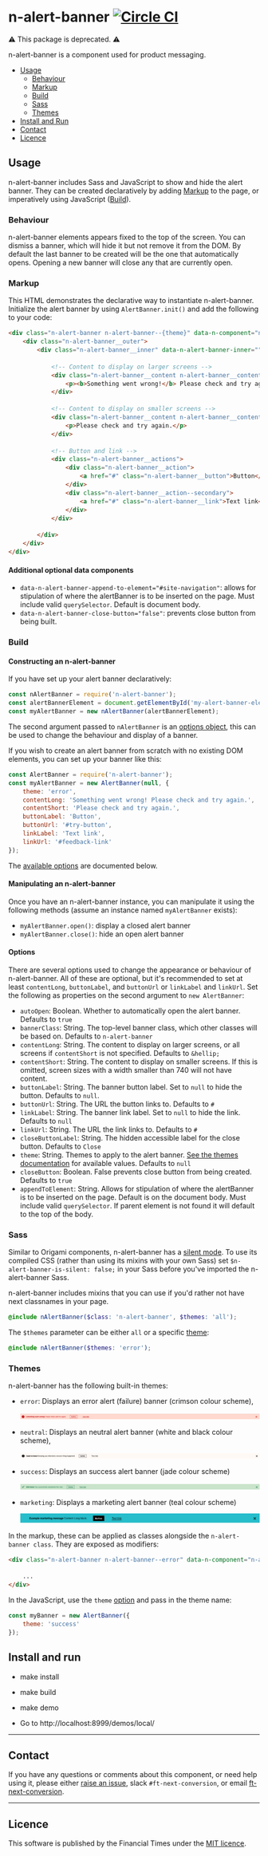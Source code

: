 # n-alert-banner [![Circle CI](https://circleci.com/gh/Financial-Times/n-alert-banner/tree/master.svg?style=svg)](https://circleci.com/gh/Financial-Times/n-alert-banner/tree/master)

⚠️ This package is deprecated. ⚠️

n-alert-banner is a component used for product messaging.

- [Usage](#usage)
  - [Behaviour](#behaviour)
  - [Markup](#markup)
  - [Build](#build)
  - [Sass](#sass)
  - [Themes](#themes)
- [Install and Run](#install-and-run)
- [Contact](#contact)
- [Licence](#licence)


## Usage

n-alert-banner includes Sass and JavaScript to show and hide the alert banner. They can be created declaratively by adding [Markup](#markup) to the page, or imperatively using JavaScript ([Build](#build)).

### Behaviour

n-alert-banner elements appears fixed to the top of the screen. You can dismiss a banner, which will hide it but not remove it from the DOM. By default the last banner to be created will be the one that automatically opens. Opening a new banner will close any that are currently open.

### Markup

This HTML demonstrates the declarative way to instantiate n-alert-banner. Initialize the alert banner by using `AlertBanner.init()` and add the following to your code:

```html
<div class="n-alert-banner n-alert-banner--{theme}" data-n-component="n-alert-banner">
    <div class="n-alert-banner__outer">
        <div class="n-alert-banner__inner" data-n-alert-banner-inner="">

            <!-- Content to display on larger screens -->
            <div class="n-alert-banner__content n-alert-banner__content--long">
                <p><b>Something went wrong!</b> Please check and try again.</p>
            </div>

            <!-- Content to display on smaller screens -->
            <div class="n-alert-banner__content n-alert-banner__content--short">
                <p>Please check and try again.</p>
            </div>

            <!-- Button and link -->
            <div class="n-alert-banner__actions">
                <div class="n-alert-banner__action">
                    <a href="#" class="n-alert-banner__button">Button</a>
                </div>
                <div class="n-alert-banner__action--secondary">
                    <a href="#" class="n-alert-banner__link">Text link</a>
                </div>
            </div>

        </div>
    </div>
</div>
```
#### Additional optional data components

  - `data-n-alert-banner-append-to-element="#site-navigation"`: allows for stipulation of where the alertBanner is to be inserted on the page. Must include valid `querySelector`. Default is document body.
  - `data-n-alert-banner-close-button="false"`: prevents close button from being built.

### Build

#### Constructing an n-alert-banner

If you have set up your alert banner declaratively:

```js
const nAlertBanner = require('n-alert-banner');
const alertBannerElement = document.getElementById('my-alert-banner-element');
const myAlertBanner = new nAlertBanner(alertBannerElement);
```

The second argument passed to `nAlertBanner` is an [options object](#options), this can be used to change the behaviour and display of a banner.

If you wish to create an alert banner from scratch with no existing DOM elements, you can set up your banner like this:

```js
const AlertBanner = require('n-alert-banner');
const myAlertBanner = new AlertBanner(null, {
    theme: 'error',
    contentLong: 'Something went wrong! Please check and try again.',
    contentShort: 'Please check and try again.',
    buttonLabel: 'Button',
    buttonUrl: '#try-button',
    linkLabel: 'Text link',
    linkUrl: '#feedback-link'
});
```
The [available options](#options) are documented below.

#### Manipulating an n-alert-banner

Once you have an n-alert-banner instance, you can manipulate it using the following methods (assume an instance named `myAlertBanner` exists):

  - `myAlertBanner.open()`: display a closed alert banner
  - `myAlertBanner.close()`: hide an open alert banner

#### Options

There are several options used to change the appearance or behaviour of n-alert-banner. All of these are optional, but it's recommended to set at least `contentLong`, `buttonLabel`, and `buttonUrl` or `linkLabel` and `linkUrl`. Set the following as properties on the second argument to `new AlertBanner`:

  - `autoOpen`: Boolean. Whether to automatically open the alert banner. Defaults to `true`
  - `bannerClass`: String. The top-level banner class, which other classes will be based on. Defaults to `n-alert-banner`
  - `contentLong`: String. The content to display on larger screens, or all screens if `contentShort` is not specified. Defaults to `&hellip;`
  - `contentShort`: String. The content to display on smaller screens. If this is omitted, screen sizes with a width smaller than 740 will not have content.
  - `buttonLabel`: String. The banner button label. Set to `null` to hide the button. Defaults to `null`.
  - `buttonUrl`: String. The URL the button links to. Defaults to `#`
  - `linkLabel`: String. The banner link label. Set to `null` to hide the link. Defaults to `null`
  - `linkUrl`: String. The URL the link links to. Defaults to `#`
  - `closeButtonLabel`: String. The hidden accessible label for the close button. Defaults to `Close`
  - `theme`: String. Themes to apply to the alert banner. [See the themes documentation](#themes) for available values. Defaults to `null`
  - `closeButton`: Boolean. False prevents close button from being created. Defaults to `true`
  - `appendToElement`: String. Allows for stipulation of where the alertBanner is to be inserted on the page. Default is on the document body. Must include valid `querySelector`. If parent element is not found it will default to the top of the body.

### Sass

Similar to Origami components, n-alert-banner has a [silent mode](http://origami.ft.com/docs/syntax/scss/#silent-styles). To use its compiled CSS (rather than using its mixins with your own Sass) set `$n-alert-banner-is-silent: false;` in your Sass before you've imported the n-alert-banner Sass.

n-alert-banner includes mixins that you can use if you'd rather not have next classnames in your page.

```scss
@include nAlertBanner($class: 'n-alert-banner', $themes: 'all');
```

The `$themes` parameter can be either `all` or a specific [theme](#themes):

```scss
@include nAlertBanner($themes: 'error');
```

### Themes

n-alert-banner has the following built-in themes:

  - `error`: Displays an error alert (failure) banner (crimson colour scheme),

	![Error alert banner example](docs/error-alert-banner.png?raw=true "Error")

  - `neutral`: Displays an neutral alert banner (white and black colour scheme),

	![Neutral alert banner example](docs/neutral-alert-banner.png?raw=true "Neutral")

  - `success`: Displays an success alert banner (jade colour scheme)

	![Success alert banner example](docs/success-alert-banner.png?raw=true "Success")

  - `marketing`: Displays a marketing alert banner (teal colour scheme)

	![Marketing alert banner example](docs/marketing-alert-banner.png?raw=true "Marketing")

In the markup, these can be applied as classes alongside the `n-alert-banner class`. They are exposed as modifiers:

```html
<div class="n-alert-banner n-alert-banner--error" data-n-component="n-alert-banner">

    ...
</div>
```

In the JavaScript, use the `theme` [option](#options) and pass in the theme name:

```js
const myBanner = new AlertBanner({
    theme: 'success'
});
```

## Install and run

 - make install
 - make build
 - make demo

 - Go to http://localhost:8999/demos/local/

---

## Contact

If you have any questions or comments about this component, or need help using it, please either [raise an issue](https://github.com/Financial-Times/n-alert-banner/issues), slack `#ft-next-conversion`, or email [ft-next-conversion](mailto:conversion.tech@ft.com).

---

## Licence

This software is published by the Financial Times under the [MIT licence](http://opensource.org/licenses/MIT).
